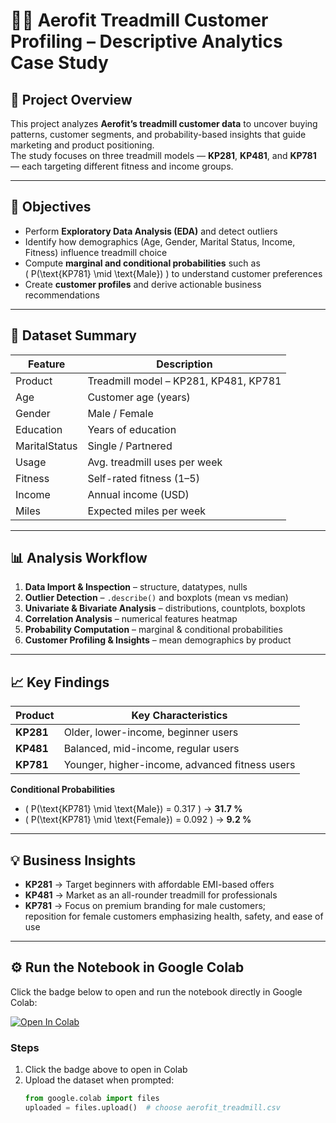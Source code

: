 # 🏋️‍♂️ Aerofit Treadmill Customer Profiling – Descriptive Analytics Case Study

## 📘 Project Overview
This project analyzes **Aerofit’s treadmill customer data** to uncover buying patterns, customer segments, and probability-based insights that guide marketing and product positioning.  
The study focuses on three treadmill models — **KP281**, **KP481**, and **KP781** — each targeting different fitness and income groups.

---

## 🎯 Objectives
- Perform **Exploratory Data Analysis (EDA)** and detect outliers  
- Identify how demographics (Age, Gender, Marital Status, Income, Fitness) influence treadmill choice  
- Compute **marginal and conditional probabilities** such as  
  \( P(\text{KP781} \mid \text{Male}) \) to understand customer preferences  
- Create **customer profiles** and derive actionable business recommendations  

---

## 🧩 Dataset Summary
| Feature | Description |
|----------|-------------|
| Product | Treadmill model – KP281, KP481, KP781 |
| Age | Customer age (years) |
| Gender | Male / Female |
| Education | Years of education |
| MaritalStatus | Single / Partnered |
| Usage | Avg. treadmill uses per week |
| Fitness | Self-rated fitness (1–5) |
| Income | Annual income (USD) |
| Miles | Expected miles per week |

---

## 📊 Analysis Workflow
1. **Data Import & Inspection** – structure, datatypes, nulls  
2. **Outlier Detection** – `.describe()` and boxplots (mean vs median)  
3. **Univariate & Bivariate Analysis** – distributions, countplots, boxplots  
4. **Correlation Analysis** – numerical features heatmap  
5. **Probability Computation** – marginal & conditional probabilities  
6. **Customer Profiling & Insights** – mean demographics by product  

---

## 📈 Key Findings
| Product | Key Characteristics |
|----------|---------------------|
| **KP281** | Older, lower-income, beginner users |
| **KP481** | Balanced, mid-income, regular users |
| **KP781** | Younger, higher-income, advanced fitness users |

**Conditional Probabilities**

- \( P(\text{KP781} \mid \text{Male}) = 0.317 \) → **31.7 %**  
- \( P(\text{KP781} \mid \text{Female}) = 0.092 \) → **9.2 %**

---

## 💡 Business Insights
- **KP281** → Target beginners with affordable EMI-based offers  
- **KP481** → Market as an all-rounder treadmill for professionals  
- **KP781** → Focus on premium branding for male customers;  
  reposition for female customers emphasizing health, safety, and ease of use  

---

## ⚙️ Run the Notebook in Google Colab
Click the badge below to open and run the notebook directly in Google Colab:  

[![Open In Colab](https://colab.research.google.com/assets/colab-badge.svg)](https://colab.research.google.com/github/arulamli/Aerofit-Business-Case/blob/main/Aerofit_Business_Case.ipynb)

### Steps
1. Click the badge above to open in Colab  
2. Upload the dataset when prompted:
   ```python
   from google.colab import files
   uploaded = files.upload()  # choose aerofit_treadmill.csv
